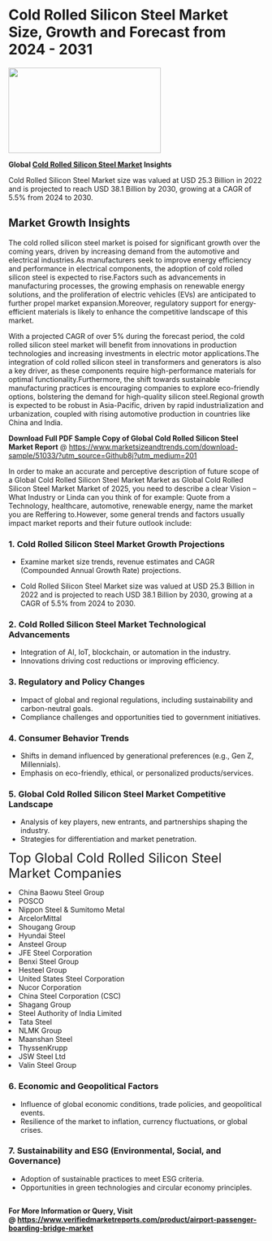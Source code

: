 <H1>Cold Rolled Silicon Steel Market Size, Growth and Forecast from 2024 - 2031</H1><img class="aligncenter size-medium wp-image-584254" src="https://thirdeyenews.in/wp-content/uploads/2024/09/Global-Market-Research-300x168.jpeg" alt="" width="300" height="168" /><p><strong>Global&nbsp;<a href="https://www.marketsizeandtrends.com/download-sample/51033/?utm_source=Github8j?utm_medium=201">Cold Rolled Silicon Steel Market</a> Insights</strong></p><p>Cold Rolled Silicon Steel Market size was valued at USD 25.3 Billion in 2022 and is projected to reach USD 38.1 Billion by 2030, growing at a CAGR of 5.5% from 2024 to 2030.</p><p><h2>Market Growth Insights</h2> <p>The cold rolled silicon steel market is poised for significant growth over the coming years, driven by increasing demand from the automotive and electrical industries.As manufacturers seek to improve energy efficiency and performance in electrical components, the adoption of cold rolled silicon steel is expected to rise.Factors such as advancements in manufacturing processes, the growing emphasis on renewable energy solutions, and the proliferation of electric vehicles (EVs) are anticipated to further propel market expansion.Moreover, regulatory support for energy-efficient materials is likely to enhance the competitive landscape of this market.</p> <p>With a projected CAGR of over 5% during the forecast period, the cold rolled silicon steel market will benefit from innovations in production technologies and increasing investments in electric motor applications.The integration of cold rolled silicon steel in transformers and generators is also a key driver, as these components require high-performance materials for optimal functionality.Furthermore, the shift towards sustainable manufacturing practices is encouraging companies to explore eco-friendly options, bolstering the demand for high-quality silicon steel.Regional growth is expected to be robust in Asia-Pacific, driven by rapid industrialization and urbanization, coupled with rising automotive production in countries like China and India.</p> <p><span class=""><strong>Download Full PDF Sample Copy of Global Cold Rolled Silicon Steel Market Report</strong> @ <a href="https://www.marketsizeandtrends.com/download-sample/51033/?utm_source=Github8j?utm_medium=201" target="_blank">https://www.marketsizeandtrends.com/download-sample/51033/?utm_source=Github8j?utm_medium=201</a></span></p><p>In order to make an accurate and perceptive description of future scope of a Global&nbsp;Cold Rolled Silicon Steel Market Market as Global&nbsp;Cold Rolled Silicon Steel Market Market of 2025, you need to describe a clear Vision &ndash; What Industry or Linda can you think of for example: Quote from a Technology, healthcare, automotive, renewable energy, name the market you are Reffering to.However, some general trends and factors usually impact market reports and their future outlook include:</p><h3>1.&nbsp;<strong>Cold Rolled Silicon Steel Market Growth Projections</strong></h3><ul><li>Examine market size trends, revenue estimates and CAGR (Compounded Annual Growth Rate) projections.</li><li><p>Cold Rolled Silicon Steel Market size was valued at USD 25.3 Billion in 2022 and is projected to reach USD 38.1 Billion by 2030, growing at a CAGR of 5.5% from 2024 to 2030.</p></li></ul><h3>2.&nbsp;<strong>Cold Rolled Silicon Steel Market Technological Advancements</strong></h3><ul><li>Integration of AI, IoT, blockchain, or automation in the industry.</li><li>Innovations driving cost reductions or improving efficiency.</li></ul><h3>3.&nbsp;<strong>Regulatory and Policy Changes</strong></h3><ul><li>Impact of global and regional regulations, including sustainability and carbon-neutral goals.</li><li>Compliance challenges and opportunities tied to government initiatives.</li></ul><h3>4.&nbsp;<strong>Consumer Behavior Trends</strong></h3><ul><li>Shifts in demand influenced by generational preferences (e.g., Gen Z, Millennials).</li><li>Emphasis on eco-friendly, ethical, or personalized products/services.</li></ul><h3>5.&nbsp;<strong>Global Cold Rolled Silicon Steel Market Competitive Landscape</strong></h3><ul><li>Analysis of key players, new entrants, and partnerships shaping the industry.</li><li>Strategies for differentiation and market penetration.</li></ul><p data-pm-slice="1 1 []"><span style="color: inherit; font-family: inherit; font-size: 25px;">Top Global Cold Rolled Silicon Steel Market Companies</span></p><div class="" data-test-id=""><p><li>China Baowu Steel Group</li><li> POSCO</li><li> Nippon Steel & Sumitomo Metal</li><li> ArcelorMittal</li><li> Shougang Group</li><li> Hyundai Steel</li><li> Ansteel Group</li><li> JFE Steel Corporation</li><li> Benxi Steel Group</li><li> Hesteel Group</li><li> United States Steel Corporation</li><li> Nucor Corporation</li><li> China Steel Corporation (CSC)</li><li> Shagang Group</li><li> Steel Authority of India Limited</li><li> Tata Steel</li><li> NLMK Group</li><li> Maanshan Steel</li><li> ThyssenKrupp</li><li> JSW Steel Ltd</li><li> Valin Steel Group</li></p></div><h3>6.&nbsp;<strong>Economic and Geopolitical Factors</strong></h3><ul><li>Influence of global economic conditions, trade policies, and geopolitical events.</li><li>Resilience of the market to inflation, currency fluctuations, or global crises.</li></ul><h3>7.&nbsp;<strong>Sustainability and ESG (Environmental, Social, and Governance)</strong></h3><ul><li>Adoption of sustainable practices to meet ESG criteria.</li><li>Opportunities in green technologies and circular economy principles.</li></ul><h2><strong style="font-size: 14px;">For More Information or Query, Visit @&nbsp;</strong><a style="background-color: #ffffff; font-size: 14px;" href="https://www.marketsizeandtrends.com/report/cold-rolled-silicon-steel-market/" target="_blank">https://www.verifiedmarketreports.com/product/airport-passenger-boarding-bridge-market</a></h2>